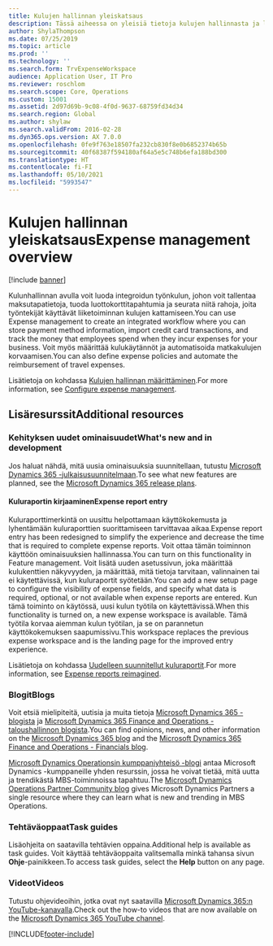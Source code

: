```yaml
---
title: Kulujen hallinnan yleiskatsaus
description: Tässä aiheessa on yleisiä tietoja kulujen hallinnasta ja linkkejä lisäresursseihin. Kulunhallinnan avulla voit luoda integroidun työnkulun, johon voit tallentaa maksutapatietoja, tuoda luottokorttitapahtumia ja seurata niitä rahoja, joita työntekijät käyttävät liiketoiminnan kulujen kattamiseen.
author: ShylaThompson
ms.date: 07/25/2019
ms.topic: article
ms.prod: ''
ms.technology: ''
ms.search.form: TrvExpenseWorkspace
audience: Application User, IT Pro
ms.reviewer: roschlom
ms.search.scope: Core, Operations
ms.custom: 15001
ms.assetid: 2d97d69b-9c08-4f0d-9637-68759fd34d34
ms.search.region: Global
ms.author: shylaw
ms.search.validFrom: 2016-02-28
ms.dyn365.ops.version: AX 7.0.0
ms.openlocfilehash: 0fe9f763e18507fa232cb830f8e0b6852374b65b
ms.sourcegitcommit: 40f68387f594180af64a5e5c748b6efa188bd300
ms.translationtype: HT
ms.contentlocale: fi-FI
ms.lasthandoff: 05/10/2021
ms.locfileid: "5993547"
---
```

# <a name="expense-management-overview"></a><span data-ttu-id="e6698-104">Kulujen hallinnan yleiskatsaus</span><span class="sxs-lookup"><span data-stu-id="e6698-104">Expense management overview</span></span>

[!include [banner](../includes/banner.md)]

<span data-ttu-id="e6698-105">Kulunhallinnan avulla voit luoda integroidun työnkulun, johon voit tallentaa maksutapatietoja, tuoda luottokorttitapahtumia ja seurata niitä rahoja, joita työntekijät käyttävät liiketoiminnan kulujen kattamiseen.</span><span class="sxs-lookup"><span data-stu-id="e6698-105">You can use Expense management to create an integrated workflow where you can store payment method information, import credit card transactions, and track the money that employees spend when they incur expenses for your business.</span></span> <span data-ttu-id="e6698-106">Voit myös määrittää kulukäytännöt ja automatisoida matkakulujen korvaamisen.</span><span class="sxs-lookup"><span data-stu-id="e6698-106">You can also define expense policies and automate the reimbursement of travel expenses.</span></span>

<span data-ttu-id="e6698-107">Lisätietoja on kohdassa [Kulujen hallinnan määrittäminen](plan-expense-management.md).</span><span class="sxs-lookup"><span data-stu-id="e6698-107">For more information, see [Configure expense management](plan-expense-management.md).</span></span>

## <a name="additional-resources"></a><span data-ttu-id="e6698-108">Lisäresurssit</span><span class="sxs-lookup"><span data-stu-id="e6698-108">Additional resources</span></span>

### <a name="whats-new-and-in-development"></a><span data-ttu-id="e6698-109">Kehityksen uudet ominaisuudet</span><span class="sxs-lookup"><span data-stu-id="e6698-109">What's new and in development</span></span>

<span data-ttu-id="e6698-110">Jos haluat nähdä, mitä uusia ominaisuuksia suunnitellaan, tutustu [Microsoft Dynamics 365 -julkaisusuunnitelmaan](/dynamics365/release-plans/).</span><span class="sxs-lookup"><span data-stu-id="e6698-110">To see what new features are planned, see the [Microsoft Dynamics 365 release plans](/dynamics365/release-plans/).</span></span>

#### <a name="expense-report-entry"></a><span data-ttu-id="e6698-111">Kuluraportin kirjaaminen</span><span class="sxs-lookup"><span data-stu-id="e6698-111">Expense report entry</span></span>

<span data-ttu-id="e6698-112">Kuluraporttimerkintä on uusittu helpottamaan käyttökokemusta ja lyhentämään kuluraporttien suorittamiseen tarvittavaa aikaa.</span><span class="sxs-lookup"><span data-stu-id="e6698-112">Expense report entry has been redesigned to simplify the experience and decrease the time that is required to complete expense reports.</span></span> <span data-ttu-id="e6698-113">Voit ottaa tämän toiminnon käyttöön ominaisuuksien hallinnassa.</span><span class="sxs-lookup"><span data-stu-id="e6698-113">You can turn on this functionality in Feature management.</span></span> <span data-ttu-id="e6698-114">Voit lisätä uuden asetussivun, joka määrittää kulukenttien näkyvyyden, ja määrittää, mitä tietoja tarvitaan, valinnainen tai ei käytettävissä, kun kuluraportit syötetään.</span><span class="sxs-lookup"><span data-stu-id="e6698-114">You can add a new setup page to configure the visibility of expense fields, and specify what data is required, optional, or not available when expense reports are entered.</span></span> <span data-ttu-id="e6698-115">Kun tämä toiminto on käytössä, uusi kulun työtila on käytettävissä.</span><span class="sxs-lookup"><span data-stu-id="e6698-115">When this functionality is turned on, a new expense workspace is available.</span></span> <span data-ttu-id="e6698-116">Tämä työtila korvaa aiemman kulun työtilan, ja se on parannetun käyttökokemuksen saapumissivu.</span><span class="sxs-lookup"><span data-stu-id="e6698-116">This workspace replaces the previous expense workspace and is the landing page for the improved entry experience.</span></span>

<span data-ttu-id="e6698-117">Lisätietoja on kohdassa [Uudelleen suunnitellut kuluraportit](ExpenseWorkspaceNew.md).</span><span class="sxs-lookup"><span data-stu-id="e6698-117">For more information, see [Expense reports reimagined](ExpenseWorkspaceNew.md).</span></span>

### <a name="blogs"></a><span data-ttu-id="e6698-118">Blogit</span><span class="sxs-lookup"><span data-stu-id="e6698-118">Blogs</span></span>

<span data-ttu-id="e6698-119">Voit etsiä mielipiteitä, uutisia ja muita tietoja [Microsoft Dynamics 365 -blogista](https://community.dynamics.com/b/msftdynamicsblog?c=Enterprise) ja [Microsoft Dynamics 365 Finance and Operations - taloushallinnon blogista](https://community.dynamics.com/365/financeandoperations/b/financials).</span><span class="sxs-lookup"><span data-stu-id="e6698-119">You can find opinions, news, and other information on the [Microsoft Dynamics 365 blog](https://community.dynamics.com/b/msftdynamicsblog?c=Enterprise) and the [Microsoft Dynamics 365 Finance and Operations - Financials blog](https://community.dynamics.com/365/financeandoperations/b/financials).</span></span>

<span data-ttu-id="e6698-120">[Microsoft Dynamics Operationsin kumppaniyhteisö -blogi](https://community.dynamics.com/partner/b/operationspartnercommunityblog) antaa Microsoft Dynamics -kumppaneille yhden resurssin, jossa he voivat tietää, mitä uutta ja trendikästä MBS-toiminnoissa tapahtuu.</span><span class="sxs-lookup"><span data-stu-id="e6698-120">The [Microsoft Dynamics Operations Partner Community blog](https://community.dynamics.com/partner/b/operationspartnercommunityblog) gives Microsoft Dynamics Partners a single resource where they can learn what is new and trending in MBS Operations.</span></span>

### <a name="task-guides"></a><span data-ttu-id="e6698-121">Tehtäväoppaat</span><span class="sxs-lookup"><span data-stu-id="e6698-121">Task guides</span></span>

<span data-ttu-id="e6698-122">Lisäohjeita on saatavilla tehtävien oppaina.</span><span class="sxs-lookup"><span data-stu-id="e6698-122">Additional help is available as task guides.</span></span> <span data-ttu-id="e6698-123">Voit käyttää tehtäväoppaita valitsemalla minkä tahansa sivun **Ohje**-painikkeen.</span><span class="sxs-lookup"><span data-stu-id="e6698-123">To access task guides, select the **Help** button on any page.</span></span>

### <a name="videos"></a><span data-ttu-id="e6698-124">Videot</span><span class="sxs-lookup"><span data-stu-id="e6698-124">Videos</span></span>

<span data-ttu-id="e6698-125">Tutustu ohjevideoihin, jotka ovat nyt saatavilla [Microsoft Dynamics 365:n YouTube-kanavalla](https://www.youtube.com/channel/UCJGCg4rB3QSs8y_1FquelBQ).</span><span class="sxs-lookup"><span data-stu-id="e6698-125">Check out the how-to videos that are now available on the [Microsoft Dynamics 365 YouTube channel](https://www.youtube.com/channel/UCJGCg4rB3QSs8y_1FquelBQ).</span></span>


[!INCLUDE[footer-include](../includes/footer-banner.md)]
